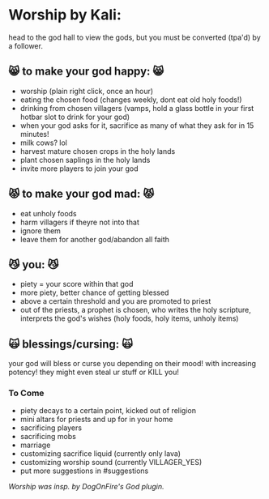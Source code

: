 # Worship by Kali:
head to the god hall to view the gods, but you must be converted (tpa'd) by a follower.  

## :smile_cat: to make your god happy: :smile_cat:  
- worship (plain right click, once an hour)
- eating the chosen food (changes weekly, dont eat old holy foods!)
- drinking from chosen villagers (vamps, hold a glass bottle in your first hotbar slot to drink for your god)
- when your god asks for it, sacrifice as many of what they ask for in 15 minutes!
- milk cows? lol
- harvest mature chosen crops in the holy lands
- plant chosen saplings in the holy lands
- invite more players to join your god

## :pouting_cat: to make your god mad: :pouting_cat: 
- eat unholy foods
- harm villagers if theyre not into that
- ignore them
- leave them for another god/abandon all faith

## :smirk_cat: you: :smirk_cat: 
- piety = your score within that god
- more piety, better chance of getting blessed
- above a certain threshold and you are promoted to priest
- out of the priests, a prophet is chosen, who writes the holy scripture, interprets the god's wishes (holy foods, holy items, unholy items)

## :scream_cat: blessings/cursing: :scream_cat: 
your god will bless or curse you depending on their mood! with increasing potency! they might even steal ur stuff or KILL you!

### To Come
- piety decays to a certain point, kicked out of religion
- mini altars for priests and up for in your home
- sacrificing players
- sacrificing mobs
- marriage
- customizing sacrifice liquid (currently only lava)
- customizing worship sound (currently VILLAGER_YES)
- put more suggestions in #suggestions

*Worship was insp. by DogOnFire's God plugin.*
